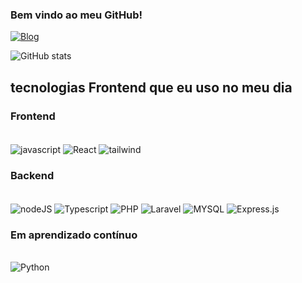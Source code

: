 ### Bem vindo ao meu GitHub!

[![Blog](https://img.shields.io/website?label=Meu_Portifólio&style=for-the-badge&url=https://sujeitoprogramador.com/)](https://portifolio-git-master-sevengusta.vercel.app/)


![GitHub stats](https://github-readme-stats.vercel.app/api?username=Sevengusta&show_icons=true&theme=dracula)


## tecnologias Frontend que eu uso  no meu dia 
### Frontend
<div style="display: inline_block"> <br/>
    <img align="center" alt="javascript" src="https://img.shields.io/badge/JavaScript-F7DF1E?style=for-the-badge&logo=javascript&logoColor=black" >
    <img align="center" alt="React" src="https://img.shields.io/badge/React-20232A?style=for-the-badge&logo=react&logoColor=61DAFB">
    <img align="center" alt="tailwind" src="https://img.shields.io/badge/Tailwind_CSS-38B2AC?style=for-the-badge&logo=tailwind-css&logoColor=white">
</div>

### Backend
<div style="display: inline_block"> <br/>
    <img align="center" alt="nodeJS" src="https://img.shields.io/badge/Node.js-43853D?style=for-the-badge&logo=node.js&logoColor=white" >
    <img align="center" alt="Typescript" src="https://img.shields.io/badge/TypeScript-007ACC?style=for-the-badge&logo=typescript&logoColor=white">
    <img align="center" alt="PHP" src="https://img.shields.io/badge/PHP-777BB4?style=for-the-badge&logo=php&logoColor=white">
    <img align="center" alt="Laravel" src="https://img.shields.io/badge/Laravel-FF2D20?style=for-the-badge&logo=laravel&logoColor=white">
    <img align="center" alt="MYSQL" src="https://img.shields.io/badge/MySQL-00000F?style=for-the-badge&logo=mysql&logoColor=white">
    <img align="center" alt="Express.js" src="https://img.shields.io/badge/Express.js-404D59?style=for-the-badge">
</div>

### Em aprendizado contínuo
<div style="display: inline_block"> <br/>
    <img align="center" alt="Python" src="https://img.shields.io/badge/Python-3776AB?style=for-the-badge&logo=python&logoColor=white">
</div>
